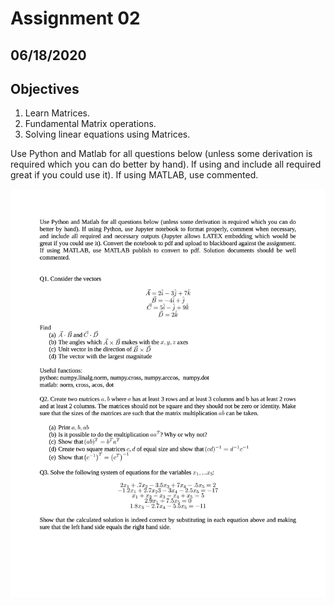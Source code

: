 # Assignment 02

## 06/18/2020

## Objectives

1. Learn Matrices.
2. Fundamental Matrix operations.
3. Solving linear equations using Matrices.

Use Python and Matlab for all questions below (unless some derivation is required which you can do
better by hand). If using and include all required great if you could use it). If using MATLAB, use commented.

![](images/assignment02.png)

